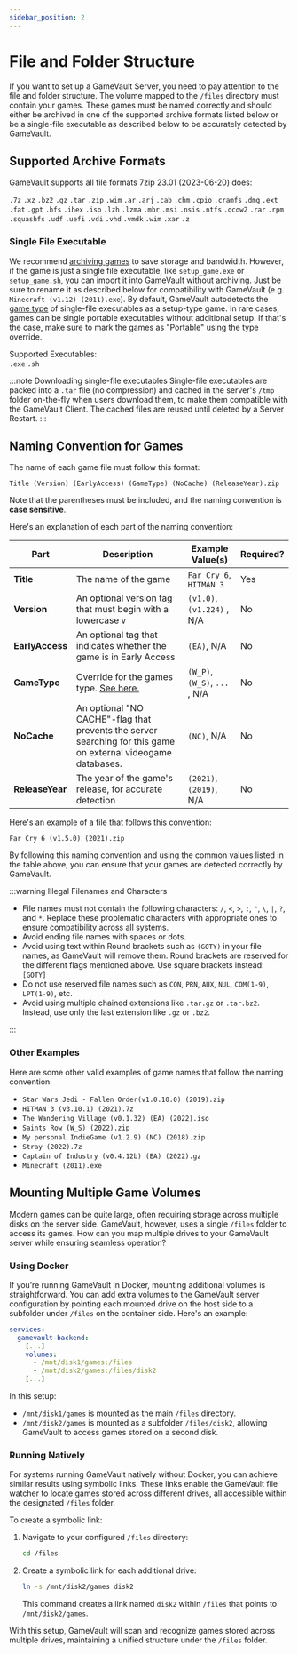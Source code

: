 ```yaml
---
sidebar_position: 2
---
```


# File and Folder Structure

If you want to set up a GameVault Server, you need to pay attention to the file and folder structure.
The volume mapped to the `/files` directory must contain your games. These games must be named correctly and should either be archived in one of the supported archive formats listed below or be a single-file executable as described below to be accurately detected by GameVault.

## Supported Archive Formats

GameVault supports all file formats 7zip 23.01 (2023-06-20) does:

`.7z` `.xz` `.bz2` `.gz` `.tar` `.zip` `.wim` `.ar` `.arj` `.cab` `.chm` `.cpio` `.cramfs` `.dmg` `.ext` `.fat` `.gpt` `.hfs` `.ihex` `.iso` `.lzh` `.lzma` `.mbr` `.msi` `.nsis` `.ntfs` `.qcow2` `.rar` `.rpm` `.squashfs` `.udf` `.uefi` `.vdi` `.vhd` `.vmdk` `.wim` `.xar` `.z`

### Single File Executable

We recommend [archiving games](#supported-archive-formats) to save storage and bandwidth. However, if the game is just a single file executable, like `setup_game.exe` or `setup_game.sh`, you can import it into GameVault without archiving. Just be sure to rename it as described below for compatibility with GameVault (e.g. `Minecraft (v1.12) (2011).exe`). By default, GameVault autodetects the [game type](game-types.md) of single-file executables as a setup-type game. In rare cases, games can be single portable executables without additional setup. If that's the case, make sure to mark the games as "Portable" using the type override.

Supported Executables:  
`.exe` `.sh`

:::note Downloading single-file executables
Single-file executables are packed into a `.tar` file (no compression) and cached in the server's `/tmp` folder on-the-fly when users download them, to make them compatible with the GameVault Client. The cached files are reused until deleted by a Server Restart.
:::

## Naming Convention for Games

The name of each game file must follow this format:

`Title (Version) (EarlyAccess) (GameType) (NoCache) (ReleaseYear).zip`

Note that the parentheses must be included, and the naming convention is **case sensitive**.

Here's an explanation of each part of the naming convention:

| Part            | Description                                                                                                   | Example Value(s)              | Required? |
| --------------- | ------------------------------------------------------------------------------------------------------------- | ----------------------------- | --------- |
| **Title**       | The name of the game                                                                                          | `Far Cry 6`, `HITMAN 3`       | Yes       |
| **Version**     | An optional version tag that must begin with a lowercase `v`                                                  | `(v1.0)`, `(v1.224)` , N/A    | No        |
| **EarlyAccess** | An optional tag that indicates whether the game is in Early Access                                            | `(EA)`, N/A                   | No        |
| **GameType**    | Override for the games type. [See here.](game-types.md)                                                       | `(W_P)`, `(W_S)`, `...` , N/A | No        |
| **NoCache**     | An optional "NO CACHE"-flag that prevents the server searching for this game on external videogame databases. | `(NC)`, N/A                   | No        |
| **ReleaseYear** | The year of the game's release, for accurate detection                                                        | `(2021)`, `(2019)`, N/A       | No        |

Here's an example of a file that follows this convention:

`Far Cry 6 (v1.5.0) (2021).zip`

By following this naming convention and using the common values listed in the table above, you can ensure that your games are detected correctly by GameVault.

:::warning Illegal Filenames and Characters

- File names must not contain the following characters: `/`, `<`, `>`, `:`, `"`, `\`, `|`, `?`, and `*`. Replace these problematic characters with appropriate ones to ensure compatibility across all systems.
- Avoid ending file names with spaces or dots.
- Avoid using text within Round brackets such as `(GOTY)` in your file names, as GameVault will remove them. Round brackets are reserved for the different flags mentioned above. Use square brackets instead: `[GOTY]`
- Do not use reserved file names such as `CON`, `PRN`, `AUX`, `NUL`, `COM(1-9)`, `LPT(1-9)`, etc.
- Avoid using multiple chained extensions like `.tar.gz` or `.tar.bz2`. Instead, use only the last extension like `.gz` or `.bz2`.

:::

### Other Examples

Here are some other valid examples of game names that follow the naming convention:

- `Star Wars Jedi - Fallen Order(v1.0.10.0) (2019).zip`
- `HITMAN 3 (v3.10.1) (2021).7z`
- `The Wandering Village (v0.1.32) (EA) (2022).iso`
- `Saints Row (W_S) (2022).zip`
- `My personal IndieGame (v1.2.9) (NC) (2018).zip`
- `Stray (2022).7z`
- `Captain of Industry (v0.4.12b) (EA) (2022).gz`
- `Minecraft (2011).exe`

## Mounting Multiple Game Volumes

Modern games can be quite large, often requiring storage across multiple disks on the server side. GameVault, however, uses a single `/files` folder to access its games. How can you map multiple drives to your GameVault server while ensuring seamless operation?

### Using Docker

If you’re running GameVault in Docker, mounting additional volumes is straightforward. You can add extra volumes to the GameVault server configuration by pointing each mounted drive on the host side to a subfolder under `/files` on the container side. Here's an example:

```yaml
services:
  gamevault-backend:
    [...]
    volumes:
      - /mnt/disk1/games:/files
      - /mnt/disk2/games:/files/disk2
    [...]
```

In this setup:

- `/mnt/disk1/games` is mounted as the main `/files` directory.
- `/mnt/disk2/games` is mounted as a subfolder `/files/disk2`, allowing GameVault to access games stored on a second disk.

### Running Natively

For systems running GameVault natively without Docker, you can achieve similar results using symbolic links. These links enable the GameVault file watcher to locate games stored across different drives, all accessible within the designated `/files` folder.

To create a symbolic link:

1. Navigate to your configured `/files` directory:

   ```bash
   cd /files
   ```

2. Create a symbolic link for each additional drive:

   ```bash
   ln -s /mnt/disk2/games disk2
   ```

   This command creates a link named `disk2` within `/files` that points to `/mnt/disk2/games`.

With this setup, GameVault will scan and recognize games stored across multiple drives, maintaining a unified structure under the `/files` folder.
